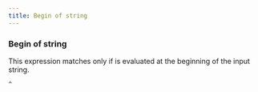 ```yaml
---
title: Begin of string
---
```


### Begin of string

This expression matches only if is evaluated at the beginning of the input string.

```gramat
^
```
